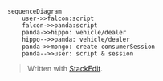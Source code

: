 
```mermaid
sequenceDiagram
	user->>falcon:script
	falcon->>panda:script
	panda->>hippo: vehicle/dealer
	hippo-->>panda: vehicle/dealer
	panda->>mongo: create consumerSession
	panda-->>user: script & session
```


> Written with [StackEdit](https://stackedit.io/).
<!--stackedit_data:
eyJoaXN0b3J5IjpbMTMwNDE0NDY5Ml19
-->